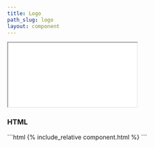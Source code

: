 ```yaml
---
title: Logo
path_slug: logo
layout: component
---
```

<iframe src="{{ site.baseurl}}/component/{{ page.path_slug }}/example.html"></iframe>

<h3>HTML</h3>
```html
{% include_relative component.html %}
```
